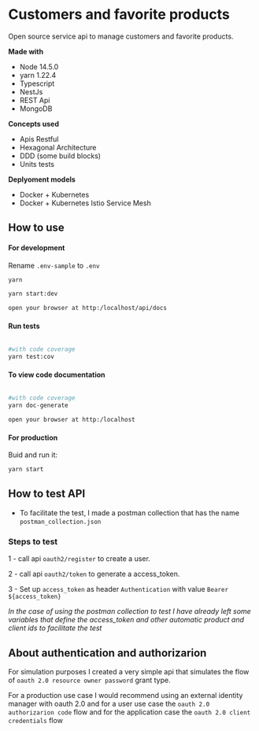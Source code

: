 # Customers and favorite products

Open source service api to manage customers and favorite products.

**Made with**
* Node 14.5.0
* yarn 1.22.4
* Typescript
* NestJs
* REST Api
* MongoDB

**Concepts used**
* Apis Restful
* Hexagonal Architecture
* DDD (some build blocks)
* Units tests

**Deplyoment models**
* Docker + Kubernetes
* Docker + Kubernetes Istio Service Mesh

## How to use


#### For development

Rename `.env-sample` to `.env`

```sh
yarn

yarn start:dev

open your browser at http:/localhost/api/docs
```

#### Run tests
```sh

#with code coverage
yarn test:cov

```
#### To view code documentation
```sh

#with code coverage
yarn doc-generate

open your browser at http:/localhost

```



#### For production
Buid and run it:

```sh
yarn start
```

## How to test API

* To facilitate the test, I made a postman collection that has the name `postman_collection.json`

### Steps to test
1 - call api `oauth2/register` to create a user.

2 - call api `oauth2/token` to generate a access_token.

3 - Set up `access_token` as header `Authentication` with value `Bearer ${access_token}`

*In the case of using the postman collection to test I have already left some variables that define the access_token and other automatic product and client ids to facilitate the test*

## About authentication and authorizarion

For simulation purposes I created a very simple api that simulates the flow of `oauth 2.0 resource owner password` grant type.

For a production use case I would recommend using an external identity manager with oauth 2.0 and for a user use case the `oauth 2.0 authorizarion code` flow and for the application case the `oauth 2.0 client credentials` flow
